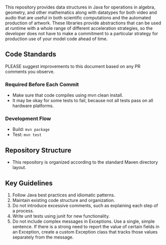 This repository provides data structures in Java for operations in algebra, geometry, and
other mathematics along with datatypes for both video and audio that are useful in both
scientific computations and the automated production of artwork. These libraries provide
abstractions that can be used at runtime with a whole range of different acceleration
strategies, so the developer does not have to make a commitment to a particular strategy
for production use of your model code ahead of time.

## Code Standards

PLEASE suggest improvements to this document based on any PR comments you observe.

### Required Before Each Commit
- Make sure that code compiles using mvn clean install.
- It may be okay for some tests to fail, because not all tests pass on all hardware platforms.

### Development Flow
- Build: `mvn package`
- Test: `mvn test`

## Repository Structure
- This repository is organized according to the standard Maven directory layout.

## Key Guidelines
1. Follow Java best practices and idiomatic patterns.
2. Maintain existing code structure and organization.
3. Do not introduce excessive comments, such as explaining each step of a process.
4. Write unit tests using junit for new functionality.
5. Do not include complex messages in Exceptions. Use a single, simple sentence.
   If there is a strong need to report the value of certain fields in an Exception, create a
   custom Exception class that tracks those values separately from the message.